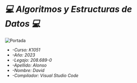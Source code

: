 # <em>💻 Algoritmos y Estructuras de Datos 💻</em>
![Portada](https://user-images.githubusercontent.com/113206652/234991709-ebcd231c-410e-4f5e-94d4-f51ee2f63d0c.jpg)
* <em> -Curso: K1051 </em>
* <em> -Año: 2023 </em>
* <em> -Legajo: 208.689-0 </em>
* <em> -Apellido: Alonso </em>
* <em> -Nombre: David </em>
* <em> -Compilador: Visual Studio Code </em>


